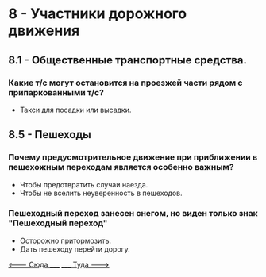 # 8 -  Участники дорожного движения
## 8.1 - Общественные транспортные средства.
### Какие т/с могут остановится на проезжей части рядом с припаркованными т/с?
+ Такси для посадки или высадки.

## 8.5 - Пешеходы
### Почему предусмотрительное движение при приближении в пешехожным переходам является особенно важным?
+ Чтобы предотвратить случаи наезда.
+ Чтобы не вселить неуверенность в пешеходов.

### Пешеходный переход занесен снегом, но виден только знак "Пешеходный переход"
+ Осторожно притормозить.
+ Дать пешеходу перейти дорогу.

[<--- Сюда ___](/07%20-%20speed,%20distance%20&%20ecodriving.md)
[___ Туда --->](/09%20-%20maneuvering.md)
